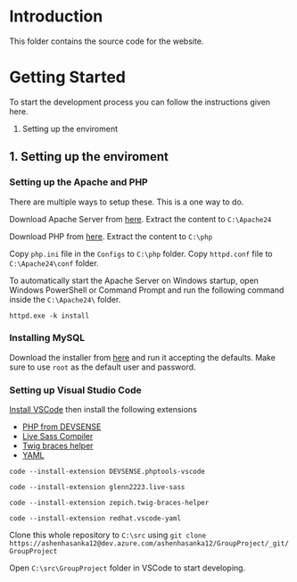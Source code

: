 # Introduction
This folder contains the source code for the website. 

# Getting Started
To start the development process you can follow the instructions given here.
1.	Setting up the enviroment

## 1. Setting up the enviroment

### Setting up the Apache and PHP

There are multiple ways to setup these. This is a one way to do.

Download Apache Server from [here](https://www.apachelounge.com/download/VS17/binaries/httpd-2.4.57-win64-VS17.zip). Extract the content to `C:\Apache24`

Download PHP from [here](https://windows.php.net/downloads/releases/php-8.2.8-Win32-vs16-x64.zip). Extract the content to `C:\php`

Copy `php.ini` file in the `Configs` to `C:\php` folder. Copy `httpd.conf` file to `C:\Apache24\conf` folder.

To automatically start the Apache Server on Windows startup, open Windows PowerShell or Command Prompt and run the following command inside the `C:\Apache24\` folder.

`httpd.exe -k install`

### Installing MySQL

Download the installer from [here](https://dev.mysql.com/downloads/installer/) and run it accepting the defaults. Make sure to use `root` as the default user and password.

### Setting up Visual Studio Code

[Install VSCode](https://code.visualstudio.com/) then install the following extensions
- [PHP from DEVSENSE](https://marketplace.visualstudio.com/items?itemName=DEVSENSE.phptools-vscode)
- [Live Sass Compiler](https://marketplace.visualstudio.com/items?itemName=glenn2223.live-sass)
- [Twig braces helper](https://marketplace.visualstudio.com/items?itemName=zepich.twig-braces-helper)
- [YAML](https://marketplace.visualstudio.com/items?itemName=redhat.vscode-yaml)

`code --install-extension DEVSENSE.phptools-vscode`

`code --install-extension glenn2223.live-sass`

`code --install-extension zepich.twig-braces-helper`

`code --install-extension redhat.vscode-yaml`

Clone this whole repository to `C:\src` using `git clone https://ashenhasanka12@dev.azure.com/ashenhasanka12/GroupProject/_git/GroupProject`

Open `C:\src\GroupProject` folder in VSCode to start developing.
